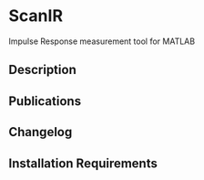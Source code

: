 # ScanIR
Impulse Response measurement tool for MATLAB 

## Description

## Publications

## Changelog

## Installation Requirements 
